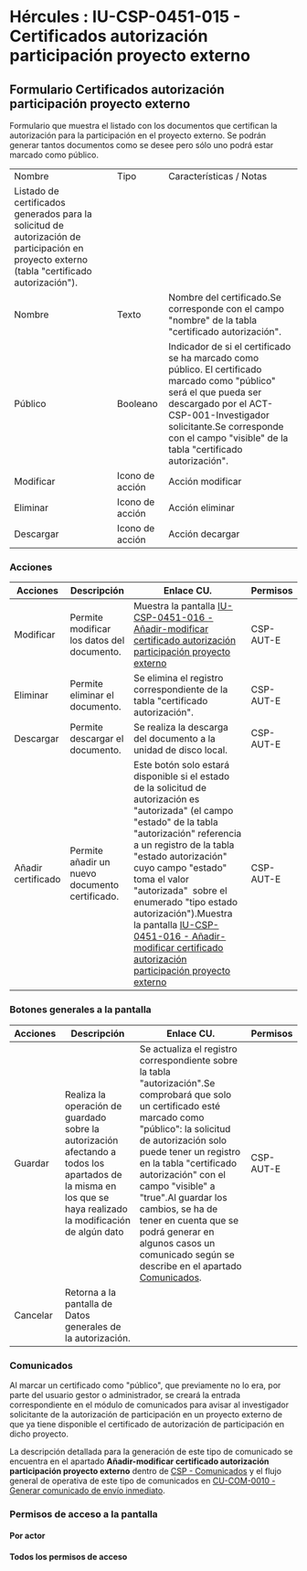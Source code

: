 # Hércules : IU\-CSP\-0451\-015 \- Certificados autorización participación proyecto externo



## Formulario Certificados autorización participación proyecto externo

Formulario que muestra el listado con los documentos que certifican la autorización para la participación en el proyecto externo. Se podrán generar tantos documentos como se desee pero sólo uno podrá estar marcado como público. 



|  | | |
| --- | --- | --- |
| Nombre | Tipo | Características / Notas |
| Listado de certificados generados para la solicitud de autorización de participación en proyecto externo (tabla "certificado autorización"). | | |
| Nombre | Texto | Nombre del certificado.Se corresponde con el campo "nombre" de la tabla "certificado autorización". |
| Público | Booleano | Indicador de si el certificado se ha marcado como público. El certificado marcado como "público" será el que pueda ser descargado por el ACT\-CSP\-001\-Investigador solicitante.Se corresponde con el campo "visible" de la tabla "certificado autorización". |
| Modificar | Icono de acción | Acción modificar |
| Eliminar | Icono de acción | Acción eliminar |
| Descargar | Icono de acción | Acción decargar |

### Acciones



| Acciones | Descripción | Enlace CU. | Permisos |
| --- | --- | --- | --- |
| Modificar | Permite modificar los datos del documento. | Muestra la pantalla [IU\-CSP\-0451\-016 \- Añadir\-modificar certificado autorización participación proyecto externo](/hercules/sgi-sistema-de-gestion-de-investigacion/requisitos-y-analisis-funcional/analisis-funcional-sgi-hercules/csp-modulo-de-convocatorias-ayudas-solicitudes-proyectos-y-contratos-y-grupos-de-investigacion/csp-interfaz-de-usuario/iu-csp-0450-participacion-proyectos-externos/iu-csp-0451-autorizaciones-de-participacion-proyectos-externos/iu-csp-0451-016-anadir-modificar-certificado-autorizacion-participacion-proyecto-externo.md "/hercules/sgi-sistema-de-gestion-de-investigacion/requisitos-y-analisis-funcional/analisis-funcional-sgi-hercules/csp-modulo-de-convocatorias-ayudas-solicitudes-proyectos-y-contratos-y-grupos-de-investigacion/csp-interfaz-de-usuario/iu-csp-0450-participacion-proyectos-externos/iu-csp-0451-autorizaciones-de-participacion-proyectos-externos/iu-csp-0451-016-anadir-modificar-certificado-autorizacion-participacion-proyecto-externo.md") | CSP\-AUT\-E |
| Eliminar | Permite eliminar el documento. | Se elimina el registro correspondiente de la tabla "certificado autorización". | CSP\-AUT\-E |
| Descargar | Permite descargar el documento. | Se realiza la descarga del documento a la unidad de disco local. | CSP\-AUT\-E |
| Añadir certificado | Permite añadir un nuevo documento certificado. | Este botón solo estará disponible si el estado de la solicitud de autorización es "autorizada" (el campo "estado" de la tabla "autorización" referencia a un registro de la tabla "estado autorización" cuyo campo "estado" toma el valor "autorizada"  sobre el enumerado "tipo estado autorización").Muestra la pantalla [IU\-CSP\-0451\-016 \- Añadir\-modificar certificado autorización participación proyecto externo](/hercules/sgi-sistema-de-gestion-de-investigacion/requisitos-y-analisis-funcional/analisis-funcional-sgi-hercules/csp-modulo-de-convocatorias-ayudas-solicitudes-proyectos-y-contratos-y-grupos-de-investigacion/csp-interfaz-de-usuario/iu-csp-0450-participacion-proyectos-externos/iu-csp-0451-autorizaciones-de-participacion-proyectos-externos/iu-csp-0451-016-anadir-modificar-certificado-autorizacion-participacion-proyecto-externo.md "/hercules/sgi-sistema-de-gestion-de-investigacion/requisitos-y-analisis-funcional/analisis-funcional-sgi-hercules/csp-modulo-de-convocatorias-ayudas-solicitudes-proyectos-y-contratos-y-grupos-de-investigacion/csp-interfaz-de-usuario/iu-csp-0450-participacion-proyectos-externos/iu-csp-0451-autorizaciones-de-participacion-proyectos-externos/iu-csp-0451-016-anadir-modificar-certificado-autorizacion-participacion-proyecto-externo.md") | CSP\-AUT\-E |

### Botones generales a la pantalla



| Acciones | Descripción | Enlace CU. | Permisos |
| --- | --- | --- | --- |
| Guardar | Realiza la operación de guardado sobre la autorización afectando a todos los apartados de la misma en los que se haya realizado la modificación de algún dato | Se actualiza el registro correspondiente sobre la tabla "autorización".Se comprobará que solo un certificado esté marcado como "público": la solicitud de autorización solo puede tener un registro en la tabla "certificado autorización" con el campo "visible" a "true".Al guardar los cambios, se ha de tener en cuenta que se podrá generar en algunos casos un comunicado según se describe en el apartado [Comunicados](#IUCSP0451015Certificadosautorizaciónparticipaciónproyectoexterno-comunicados "#IUCSP0451015Certificadosautorizaciónparticipaciónproyectoexterno-comunicados"). | CSP\-AUT\-E |
| Cancelar | Retorna a la pantalla de Datos generales de la autorización. |  |  |

### Comunicados

Al marcar un certificado como "público", que previamente no lo era, por parte del usuario gestor o administrador, se creará la entrada correspondiente en el módulo de comunicados para avisar al investigador solicitante de la autorización de participación en un proyecto externo de que ya tiene disponible el certificado de autorización de participación en dicho proyecto.

La descripción detallada para la generación de este tipo de comunicado se encuentra en el apartado **Añadir\-modificar certificado autorización participación proyecto externo** dentro de [CSP \- Comunicados](https://confluence.um.es/confluence/display/HERCULES/CSP+-+Comunicados "https://confluence.um.es/confluence/display/HERCULES/CSP+-+Comunicados") y el flujo general de operativa de este tipo de comunicados en [CU\-COM\-0010 \- Generar comunicado de envío inmediato](https://confluence.um.es/confluence/pages/viewpage.action?pageId=131860109 "https://confluence.um.es/confluence/pages/viewpage.action?pageId=131860109").

### Permisos de acceso a la pantalla

#### Por actor

#### Todos los permisos de acceso




